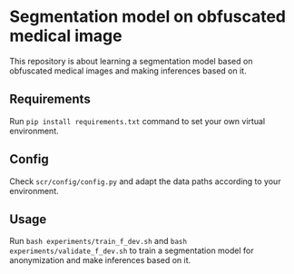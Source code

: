 # Segmentation model on obfuscated medical image
This repository is about learning a segmentation model based on obfuscated medical images 
and making inferences based on it. 

## Requirements
Run `pip install requirements.txt` command to set your own virtual environment.

## Config
Check `scr/config/config.py` and adapt the data paths according to your environment.

## Usage
Run `bash experiments/train_f_dev.sh` and `bash experiments/validate_f_dev.sh` to 
train a segmentation model for anonymization and make inferences based on it.
